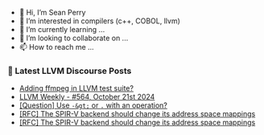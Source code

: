- 👋 Hi, I’m Sean Perry
- 👀 I’m interested in compilers (c++, COBOL, llvm)
- 🌱 I’m currently learning ...
- 💞️ I’m looking to collaborate on ...
- 📫 How to reach me ...

<!---
s66perry/s66perry is a ✨ special ✨ repository because its `README.md` (this file) appears on your GitHub profile.
You can click the Preview link to take a look at your changes.
--->
### 📕 Latest LLVM Discourse Posts

<!-- DISCOURSE-LLVM:START -->
- [Adding ffmpeg in LLVM test suite?](https://discourse.llvm.org/t/adding-ffmpeg-in-llvm-test-suite/82575#post_17)
- [LLVM Weekly - #564, October 21st 2024](https://discourse.llvm.org/t/llvm-weekly-564-october-21st-2024/82666#post_1)
- [[Question] Use `-&gt;` or `.` with an operation?](https://discourse.llvm.org/t/question-use-or-with-an-operation/82648#post_4)
- [[RFC] The SPIR-V backend should change its address space mappings](https://discourse.llvm.org/t/rfc-the-spir-v-backend-should-change-its-address-space-mappings/82640#post_10)
- [[RFC] The SPIR-V backend should change its address space mappings](https://discourse.llvm.org/t/rfc-the-spir-v-backend-should-change-its-address-space-mappings/82640#post_9)
<!-- DISCOURSE-LLVM:END -->
